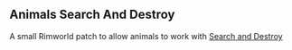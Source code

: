 ﻿## Animals Search And Destroy

A small Rimworld patch to allow animals to work with [Search and Destroy](https://steamcommunity.com/sharedfiles/filedetails/?id=1467764609)